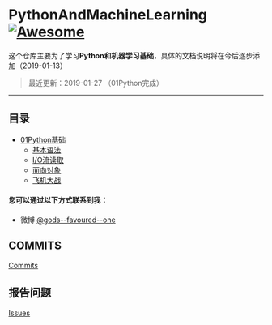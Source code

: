 # PythonAndMachineLearning [![Awesome](https://cdn.rawgit.com/sindresorhus/awesome/d7305f38d29fed78fa85652e3a63e154dd8e8829/media/badge.svg)](https://github.com/sindresorhus/awesome)

这个仓库主要为了学习**Python和机器学习基础**，具体的文档说明将在今后逐步添加（2019-01-13）

> 最近更新：2019-01-27 （01Python完成）

---

<h2 id="catalog">目录</h2>

- [01Python基础](http://htmlpreview.github.io/?https://github.com/taijizhizao/markdowntoc/blob/master/index.html)
  - [基本语法](#fedev)
  - [I/O流读取](#node_read)
  - [面向对象](#interview)
  - [飞机大战](#otherdev)

#### 您可以通过以下方式联系到我：
- 微博 [@gods--favoured--one](https://www.weibo.com/2749787910/profile?topnav=1&wvr=6&is_all=1)


## COMMITS

[Commits](https://github.com/HaoZhang95/PythonAndMachineLearning/commits/master)

## 报告问题

[Issues](https://github.com/HaoZhang95/PythonAndMachineLearning/issues)

